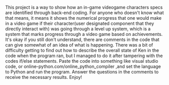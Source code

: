 This project is a way to show how an in-game videogame characters specs are identified through back-end coding. For anyone who doesn't know what that means, it means it shows the numerical progress that one would make in a video game if their character(user designated component that they directly interact with) was going through a level up system, which is a system that marks progress through a video game based on achievements. It's okay if you still don't understand, there are comments in the code that can give somewhat of an idea of what is happening.
There was a bit of difficulty getting to find out how to describe the overall state of Ken in the code when the program ran, but I managed to do it after tampering with the codes if/else statements.
Paste the code into something like visual studio code, or online-python.com/online_python_compiler ,and set the language to Python and run the program. Answer the questions in the comments to receive the necessary results. Enjoy!
